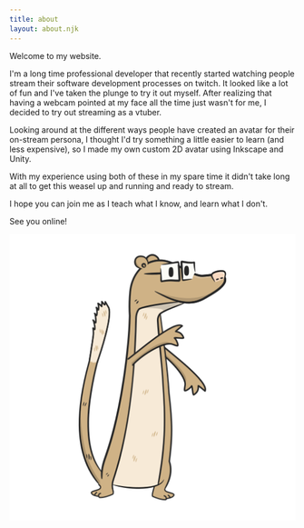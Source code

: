 ```yaml
---
title: about
layout: about.njk
---
```


Welcome to my website.

I'm a long time professional developer that recently started watching people stream their software development processes on twitch. It looked like a lot of fun and I've taken the plunge to try it out myself.
After realizing that having a webcam pointed at my face all the time just wasn't for me, I decided to try out streaming as a vtuber.

Looking around at the different ways people have created an avatar for their on-stream persona, I thought I'd try something a little easier to learn (and less expensive), so I made my own custom 2D avatar using Inkscape and Unity.

With my experience using both of these in my spare time it didn't take long at all to get this weasel up and running and ready to stream.

I hope you can join me as I teach what I know, and learn what I don't.

See you online!

![ByteWeasel](/images/byteweasel.png "ByteWeasel")